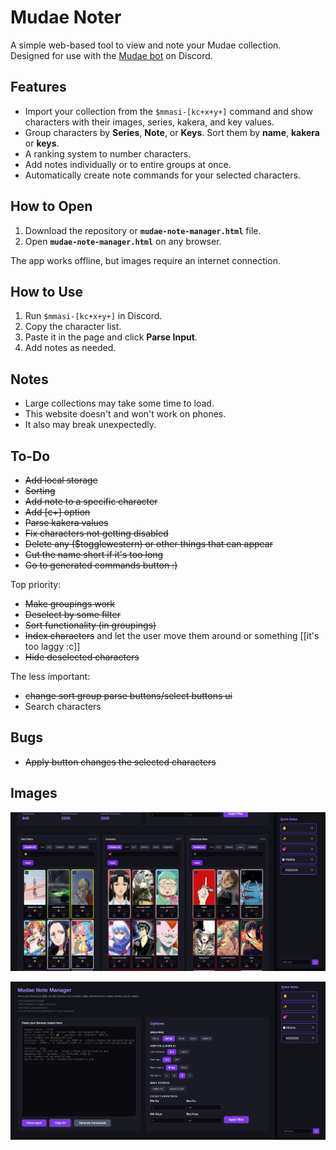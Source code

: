 # Mudae Noter

A simple web-based tool to view and note your Mudae collection.  
Designed for use with the [Mudae bot](https://top.gg/bot/432610292342587392) on Discord.


## Features

-   Import your collection from the `$mmasi-[kc+x+y+]` command and show characters with their images, series, kakera, and key values.
-   Group characters by **Series**, **Note**, or **Keys**. Sort them by **name**, **kakera** or **keys**.
-   A ranking system to number characters. 
-   Add notes individually or to entire groups at once.
-   Automatically create note commands for your selected characters.

## How to Open

1. Download the repository or **`mudae-note-manager.html`** file.
2. Open **`mudae-note-manager.html`** on any browser.

The app works offline, but images require an internet connection.


## How to Use

1. Run `$mmasi-[kc+x+y+]` in Discord.  
2. Copy the character list.  
3. Paste it in the page and click **Parse Input**.  
4. Add notes as needed.


## Notes

- Large collections may take some time to load.
- This website doesn't and won't work on phones.
- It also may break unexpectedly.

## To-Do

- ~~Add local storage~~
- ~~Sorting~~
- ~~Add note to a specific character~~
- ~~Add [c+] option~~
- ~~Parse kakera values~~
- ~~Fix characters not getting disabled~~
- ~~Delete any ($togglewestern) or other things that can appear~~
- ~~Cut the name short if it's too long~~
- ~~Go to generated commands button :)~~

Top priority:
- ~~Make groupings work~~
- ~~Deselect by some filter~~
- ~~Sort functionality (in groupings)~~
- ~~Index characters~~ and let the user move them around or something [[it's too laggy :c]]
- ~~Hide deselected characters~~

The less important:
- ~~change sort group parse buttons/select buttons ui~~
- Search characters

## Bugs

- ~~Apply button changes the selected characters~~

## Images

![Parsing and Options](image.png)

![Characters](image-1.png)